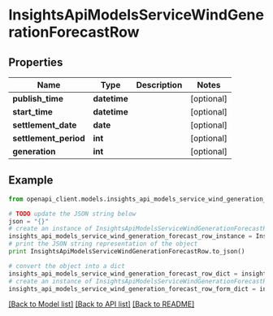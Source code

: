 # InsightsApiModelsServiceWindGenerationForecastRow


## Properties
Name | Type | Description | Notes
------------ | ------------- | ------------- | -------------
**publish_time** | **datetime** |  | [optional] 
**start_time** | **datetime** |  | [optional] 
**settlement_date** | **date** |  | [optional] 
**settlement_period** | **int** |  | [optional] 
**generation** | **int** |  | [optional] 

## Example

```python
from openapi_client.models.insights_api_models_service_wind_generation_forecast_row import InsightsApiModelsServiceWindGenerationForecastRow

# TODO update the JSON string below
json = "{}"
# create an instance of InsightsApiModelsServiceWindGenerationForecastRow from a JSON string
insights_api_models_service_wind_generation_forecast_row_instance = InsightsApiModelsServiceWindGenerationForecastRow.from_json(json)
# print the JSON string representation of the object
print InsightsApiModelsServiceWindGenerationForecastRow.to_json()

# convert the object into a dict
insights_api_models_service_wind_generation_forecast_row_dict = insights_api_models_service_wind_generation_forecast_row_instance.to_dict()
# create an instance of InsightsApiModelsServiceWindGenerationForecastRow from a dict
insights_api_models_service_wind_generation_forecast_row_form_dict = insights_api_models_service_wind_generation_forecast_row.from_dict(insights_api_models_service_wind_generation_forecast_row_dict)
```
[[Back to Model list]](../README.md#documentation-for-models) [[Back to API list]](../README.md#documentation-for-api-endpoints) [[Back to README]](../README.md)


